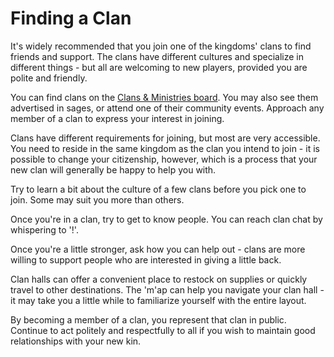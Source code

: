 # Finding a Clan

It's widely recommended that you join one of the kingdoms' clans to find friends and support. The clans have different cultures and specialize in different things - but all are welcoming to new players, provided you are polite and friendly.

You can find clans on the [Clans & Ministries board](community/boards.md). You may also see them advertised in sages, or attend one of their community events. Approach any member of a clan to express your interest in joining.

Clans have different requirements for joining, but most are very accessible. You need to reside in the same kingdom as the clan you intend to join - it is possible to change your citizenship, however, which is a process that your new clan will generally be happy to help you with.

Try to learn a bit about the culture of a few clans before you pick one to join. Some may suit you more than others.

Once you're in a clan, try to get to know people. You can reach clan chat by whispering to '!'.

Once you're a little stronger, ask how you can help out - clans are more willing to support people who are interested in giving a little back.

Clan halls can offer a convenient place to restock on supplies or quickly travel to other destinations. The 'm'ap can help you navigate your clan hall - it may take you a little while to familiarize yourself with the entire layout.

By becoming a member of a clan, you represent that clan in public. Continue to act politely and respectfully to all if you wish to maintain good relationships with your new kin.
